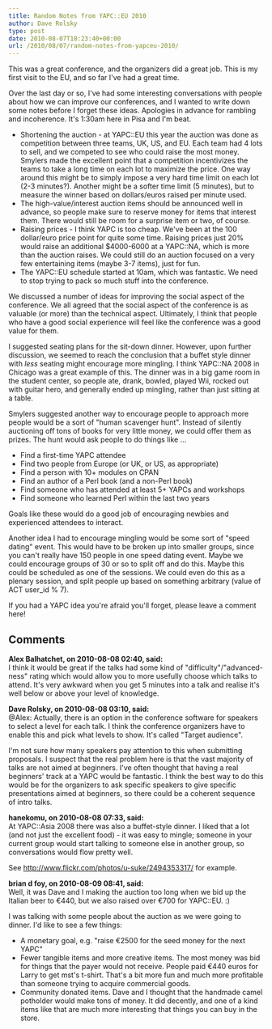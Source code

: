 ```yaml
---
title: Random Notes from YAPC::EU 2010
author: Dave Rolsky
type: post
date: 2010-08-07T18:23:40+00:00
url: /2010/08/07/random-notes-from-yapceu-2010/
---
```


This was a great conference, and the organizers did a great job. This is my first visit to the EU,
and so far I've had a great time.

Over the last day or so, I've had some interesting conversations with people about how we can
improve our conferences, and I wanted to write down some notes before I forget these ideas.
Apologies in advance for rambling and incoherence. It's 1:30am here in Pisa and I'm beat.

- Shortening the auction - at YAPC::EU this year the auction was done as competition between three
  teams, UK, US, and EU. Each team had 4 lots to sell, and we competed to see who could raise the
  most money. Smylers made the excellent point that a competition incentivizes the teams to take a
  long time on each lot to maximize the price. One way around this might be to simply impose a very
  hard time limit on each lot (2-3 minutes?). Another might be a softer time limit (5 minutes), but
  to measure the winner based on dollars/euros raised per minute used.
- The high-value/interest auction items should be announced well in advance, so people make sure to
  reserve money for items that interest them. There would still be room for a surprise item or two,
  of course.
- Raising prices - I think YAPC is too cheap. We've been at the 100 dollar/euro price point for
  quite some time. Raising prices just 20% would raise an additional $4000-6000 at a YAPC::NA, which
  is more than the auction raises. We could still do an auction focused on a very few entertaining
  items (maybe 3-7 items), just for fun.
- The YAPC::EU schedule started at 10am, which was fantastic. We need to stop trying to pack so much
  stuff into the conference.

We discussed a number of ideas for improving the social aspect of the conference. We all agreed that
the social aspect of the conference is as valuable (or more) than the technical aspect. Ultimately,
I think that people who have a good social experience will feel like the conference was a good value
for them.

I suggested seating plans for the sit-down dinner. However, upon further discussion, we seemed to
reach the conclusion that a buffet style dinner with _less_ seating might encourage more mingling. I
think YAPC::NA 2008 in Chicago was a great example of this. The dinner was in a big game room in the
student center, so people ate, drank, bowled, played Wii, rocked out with guitar hero, and generally
ended up mingling, rather than just sitting at a table.

Smylers suggested another way to encourage people to approach more people would be a sort of "human
scavenger hunt". Instead of silently auctioning off tons of books for very little money, we could
offer them as prizes. The hunt would ask people to do things like ...

- Find a first-time YAPC attendee
- Find two people from Europe (or UK, or US, as appropriate)
- Find a person with 10+ modules on CPAN
- Find an author of a Perl book (and a non-Perl book)
- Find someone who has attended at least 5+ YAPCs and workshops
- Find someone who learned Perl within the last two years

Goals like these would do a good job of encouraging newbies and experienced attendees to interact.

Another idea I had to encourage mingling would be some sort of "speed dating" event. This would have
to be broken up into smaller groups, since you can't really have 150 people in one speed dating
event. Maybe we could encourage groups of 30 or so to split off and do this. Maybe this could be
scheduled as one of the sessions. We could even do this as a plenary session, and split people up
based on something arbitrary (value of ACT user_id % 7).

If you had a YAPC idea you're afraid you'll forget, please leave a comment here!

## Comments

**Alex Balhatchet, on 2010-08-08 02:40, said:**  
I think it would be great if the talks had some kind of "difficulty"/"advanced-ness" rating which
would allow you to more usefully choose which talks to attend. It's very awkward when you get 5
minutes into a talk and realise it's well below or above your level of knowledge.

**Dave Rolsky, on 2010-08-08 03:10, said:**  
@Alex: Actually, there is an option in the conference software for speakers to select a level for
each talk. I think the conference organizers have to enable this and pick what levels to show. It's
called "Target audience".

I'm not sure how many speakers pay attention to this when submitting proposals. I suspect that the
real problem here is that the vast majority of talks are not aimed at beginners. I've often thought
that having a real beginners' track at a YAPC would be fantastic. I think the best way to do this
would be for the organizers to ask specific speakers to give specific presentations aimed at
beginners, so there could be a coherent sequence of intro talks.

**hanekomu, on 2010-08-08 07:33, said:**  
At YAPC::Asia 2008 there was also a buffet-style dinner. I liked that a lot (and not just the
excellent food) - it was easy to mingle; someone in your current group would start talking to
someone else in another group, so conversations would flow pretty well.

See <http://www.flickr.com/photos/u-suke/2494353317/> for example.

**brian d foy, on 2010-08-09 08:41, said:**  
Well, it was Dave and I making the auction too long when we bid up the Italian beer to €440, but we
also raised over €700 for YAPC::EU. :)

I was talking with some people about the auction as we were going to dinner. I'd like to see a few
things:

- A monetary goal, e.g. "raise €2500 for the seed money for the next YAPC"
- Fewer tangible items and more creative items. The most money was bid for things that the payer
  would not receive. People paid €440 euros for Larry to get mst's t-shirt. That's a bit more fun
  and much more profitable than someone trying to acquire commercial goods.
- Community donated items. Dave and I thought that the handmade camel potholder would make tons of
  money. It did decently, and one of a kind items like that are much more interesting that things
  you can buy in the store.
